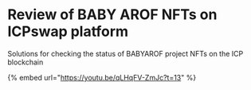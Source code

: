 # Review of BABY AROF NFTs on ICPswap platform

Solutions for checking the status of BABYAROF project NFTs on the ICP blockchain

{% embed url="https://youtu.be/qLHqFV-ZmJc?t=13" %}
